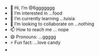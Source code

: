- 👋 Hi, I’m @6ggggggg
- 👀 I’m interested in ...food
- 🌱 I’m currently learning ...tuisia
- 💞️ I’m looking to collaborate on ...nothing
- 📫 How to reach me ... nope
- 😄 Pronouns: ...ggggg
- ⚡ Fun fact: ...love candy
- 

<!---
6ggggggg/6ggggggg is a ✨ special ✨ repository because its `README.md` (this file) appears on your GitHub profile.
You can click the Preview link to take a look at your changes.
--->
